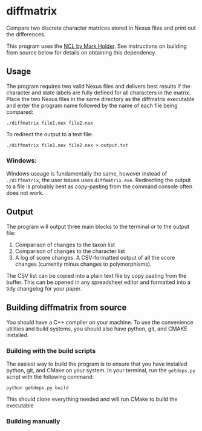# diffmatrix
Compare two discrete character matrices stored in Nexus files and print out the differences.

This program uses the [NCL by Mark Holder](https://github.com/mtholder/ncl). See instructions on building from source below for details on obtaining this dependency.

## Usage

The program requires two valid Nexus files and delivers best results if the character and state labels are fully defined for all characters in the matrix. Place the two Nexus files in the same directory as the diffmatrix executable and enter the program name followed by the name of each file being compared:

```
./diffmatrix file1.nex file2.nex
```

To redirect the output to a text file:
```
./diffmatrix file1.nex file2.nex > output.txt
```

### Windows:
Windows useage is fundamentally the same, however instead of `./diffmatrix`, the user issues uses `diffmatrix.exe`. Redirecting the output to a file is probably best as copy-pasting from the command console often does not work.

## Output
The program will output three main blocks to the terminal or to the output file:

1. Comparison of changes to the taxon list
2. Comparison of changes to the character list
3. A log of score changes. A CSV-formatted output of all the score changes (currently minus changes to polymorphisms).

The CSV list can be copied into a plain text file by copy pasting from the buffer. This can be opened in any spreadsheet editor and formatted into a tidy changelog for your paper.

## Building diffmatrix from source
You should have a C++ compiler on your machine. To use the convenience utilities and build systems, you should also have python, git, and CMAKE installed.

### Building with the build scripts
The easiest way to build the program is to ensure that you have installed python, git, and CMake on your system. In your terminal, run the `getdeps.py` script with the following command:

```python getdeps.py build```

This should clone everything needed and will run CMake to build the executable

### Building manually

